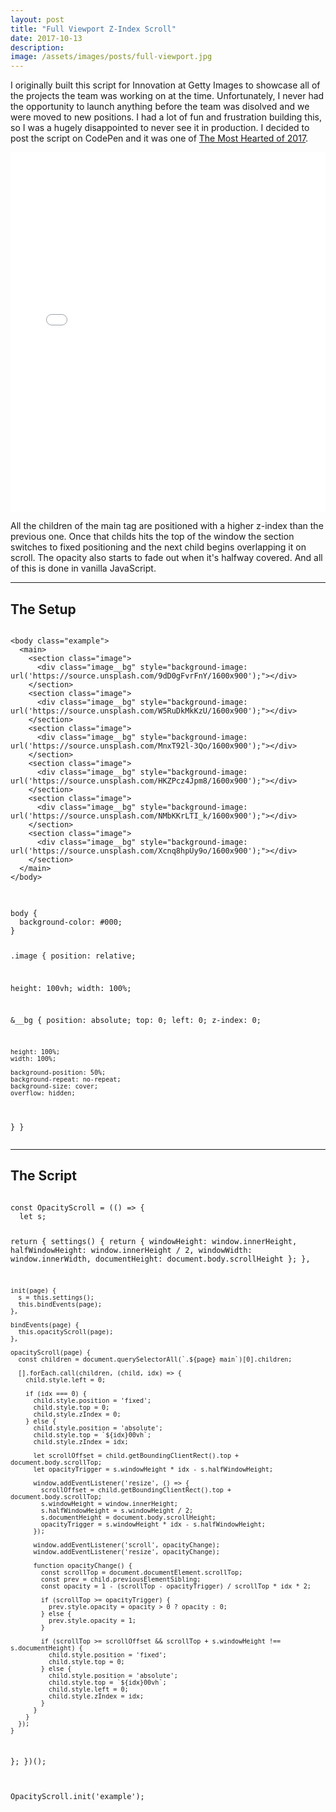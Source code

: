 ```yaml
---
layout: post
title: "Full Viewport Z-Index Scroll"
date: 2017-10-13
description: 
image: /assets/images/posts/full-viewport.jpg
---
```

<p>I originally built this script for Innovation at Getty Images to showcase all of the projects the team was working on at the time. Unfortunately, I never had the opportunity to launch anything before the team was disolved and we were moved to new positions. I had a lot of fun and frustration building this, so I was a hugely disappointed to never see it in production. I decided to post the script on CodePen and it was one of <a href="https://codepen.io/2017/popular/pens/" target="_blank">The Most Hearted of 2017</a>.</p>

<div class="flex-vid">
  <iframe height="575" scrolling="no" title="Full Viewport Z-Index Scroll" src="//codepen.io/thomasvaeth/embed/xLwwZq/?height=265&theme-id=0&default-tab=result&embed-version=2" frameborder="no" allowtransparency="true" allowfullscreen="true" style="width: 100%;"></iframe>
</div>

<p>All the children of the main tag are positioned with a higher z-index than the previous one. Once that childs hits the top of the window the section switches to fixed positioning and the next child begins overlapping it on scroll. The opacity also starts to fade out when it's halfway covered. And all of this is done in vanilla JavaScript.</p>

<hr/>

<h2>The Setup</h2>
<pre>
<code>
&lt;body class="example"&gt;
  &lt;main&gt;
    &lt;section class="image"&gt;
      &lt;div class="image__bg" style="background-image: url('https://source.unsplash.com/9dD0gFvrFnY/1600x900');"&gt;&lt;/div&gt;
    &lt;/section&gt;
    &lt;section class="image"&gt;
      &lt;div class="image__bg" style="background-image: url('https://source.unsplash.com/W5RuDkMkKzU/1600x900');"&gt;&lt;/div&gt;
    &lt;/section&gt;
    &lt;section class="image"&gt;
      &lt;div class="image__bg" style="background-image: url('https://source.unsplash.com/MnxT92l-3Qo/1600x900');"&gt;&lt;/div&gt;
    &lt;/section&gt;
    &lt;section class="image"&gt;
      &lt;div class="image__bg" style="background-image: url('https://source.unsplash.com/HKZPcz4Jpm8/1600x900');"&gt;&lt;/div&gt;
    &lt;/section&gt;
    &lt;section class="image"&gt;
      &lt;div class="image__bg" style="background-image: url('https://source.unsplash.com/NMbKKrLTI_k/1600x900');"&gt;&lt;/div&gt;
    &lt;/section&gt;
    &lt;section class="image"&gt;
      &lt;div class="image__bg" style="background-image: url('https://source.unsplash.com/Xcnq8hpUy9o/1600x900');"&gt;&lt;/div&gt;
    &lt;/section&gt;
  &lt;/main&gt;
&lt;/body&gt;
</code>
</pre>
<pre>
<code>
body {
  background-color: #000;
}

.image {
  position: relative;
  
  height: 100vh;
  width: 100%;
  
  &__bg {
    position: absolute;
    top: 0;
    left: 0;
    z-index: 0;

    height: 100%;
    width: 100%;

    background-position: 50%;
    background-repeat: no-repeat;
    background-size: cover;
    overflow: hidden;
  }
}
</code>
</pre>

<hr/>

<h2>The Script</h2>
<pre>
<code>
const OpacityScroll = (() => {
  let s;

  return {
    settings() {
      return {
        windowHeight: window.innerHeight,
        halfWindowHeight: window.innerHeight / 2,
        windowWidth: window.innerWidth,
        documentHeight: document.body.scrollHeight
      };
    },

    init(page) {
      s = this.settings();
      this.bindEvents(page);
    },

    bindEvents(page) {
      this.opacityScroll(page);
    },

    opacityScroll(page) {
      const children = document.querySelectorAll(`.${page} main`)[0].children;

      [].forEach.call(children, (child, idx) => {
        child.style.left = 0;

        if (idx === 0) {
          child.style.position = 'fixed';
          child.style.top = 0;
          child.style.zIndex = 0;
        } else {
          child.style.position = 'absolute';
          child.style.top = `${idx}00vh`;
          child.style.zIndex = idx;

          let scrollOffset = child.getBoundingClientRect().top + document.body.scrollTop;
          let opacityTrigger = s.windowHeight * idx - s.halfWindowHeight;

          window.addEventListener('resize', () => {
            scrollOffset = child.getBoundingClientRect().top + document.body.scrollTop;
            s.windowHeight = window.innerHeight;
            s.halfWindowHeight = s.windowHeight / 2;
            s.documentHeight = document.body.scrollHeight;
            opacityTrigger = s.windowHeight * idx - s.halfWindowHeight;
          });

          window.addEventListener('scroll', opacityChange);
          window.addEventListener('resize', opacityChange);

          function opacityChange() {
            const scrollTop = document.documentElement.scrollTop;
            const prev = child.previousElementSibling;
            const opacity = 1 - (scrollTop - opacityTrigger) / scrollTop * idx * 2;

            if (scrollTop >= opacityTrigger) {
              prev.style.opacity = opacity > 0 ? opacity : 0;
            } else {
              prev.style.opacity = 1;
            }

            if (scrollTop >= scrollOffset && scrollTop + s.windowHeight !== s.documentHeight) {
              child.style.position = 'fixed';
              child.style.top = 0;
            } else {
              child.style.position = 'absolute';
              child.style.top = `${idx}00vh`;
              child.style.left = 0;
              child.style.zIndex = idx;
            }
          }
        }
      });
    }
  };
})();

OpacityScroll.init('example');
</code>
</pre>
